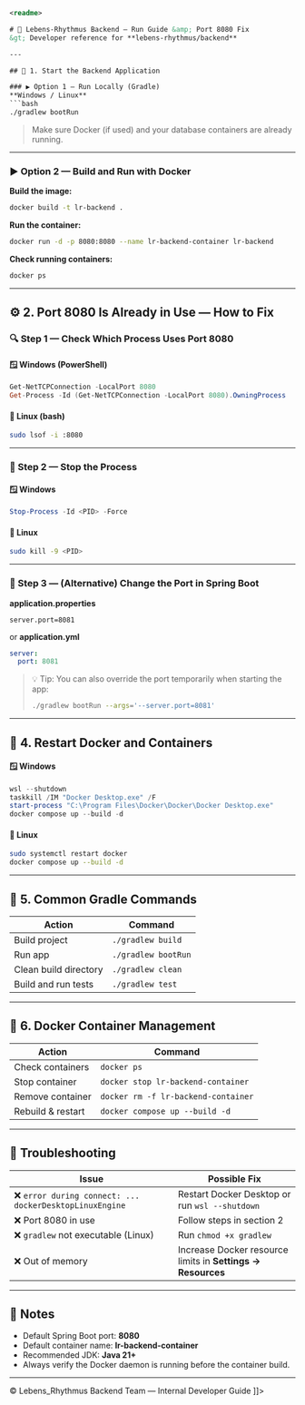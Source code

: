 ```xml
<readme>

# 🧱 Lebens-Rhythmus Backend — Run Guide &amp; Port 8080 Fix  
&gt; Developer reference for **lebens-rhythmus/backend**

---

## 🚀 1. Start the Backend Application

### ▶️ Option 1 — Run Locally (Gradle)
**Windows / Linux**
```bash
./gradlew bootRun 
```
> Make sure Docker (if used) and your database containers are already running.

---

### ▶️ Option 2 — Build and Run with Docker
**Build the image:**
```bash
docker build -t lr-backend .
```

**Run the container:**
```bash
docker run -d -p 8080:8080 --name lr-backend-container lr-backend
```

**Check running containers:**
```bash
docker ps
```

---

## ⚙️ 2. Port 8080 Is Already in Use — How to Fix

### 🔍 Step 1 — Check Which Process Uses Port 8080

#### 🪟 Windows (PowerShell)
```powershell
Get-NetTCPConnection -LocalPort 8080
Get-Process -Id (Get-NetTCPConnection -LocalPort 8080).OwningProcess
```

#### 🐧 Linux (bash)
```bash
sudo lsof -i :8080
```

---

### 🔪 Step 2 — Stop the Process

#### 🪟 Windows
```powershell
Stop-Process -Id <PID> -Force
```

#### 🐧 Linux
```bash
sudo kill -9 <PID>
```

---

### 🧭 Step 3 — (Alternative) Change the Port in Spring Boot

**application.properties**
```properties
server.port=8081
```
or **application.yml**
```yaml
server:
  port: 8081
```

> 💡 Tip: You can also override the port temporarily when starting the app:
> ```bash
> ./gradlew bootRun --args='--server.port=8081'
> ```

---

## 🔄 4. Restart Docker and Containers

#### 🪟 Windows
```powershell
wsl --shutdown
taskkill /IM "Docker Desktop.exe" /F
start-process "C:\Program Files\Docker\Docker\Docker Desktop.exe"
docker compose up --build -d
```

#### 🐧 Linux
```bash
sudo systemctl restart docker
docker compose up --build -d
```

---

## 📘 5. Common Gradle Commands

| Action                | Command             |
|-----------------------|---------------------|
| Build project         | `./gradlew build`   |
| Run app               | `./gradlew bootRun` |
| Clean build directory | `./gradlew clean`   |
| Build and run tests   | `./gradlew test`    |

---

## 🧩 6. Docker Container Management

| Action            | Command                             |
|-------------------|-------------------------------------|
| Check containers  | `docker ps`                         |
| Stop container    | `docker stop lr-backend-container`  |
| Remove container  | `docker rm -f lr-backend-container` |
| Rebuild & restart | `docker compose up --build -d`      |

---

## 🧠 Troubleshooting

| Issue                                                  | Possible Fix                                                |
|--------------------------------------------------------|-------------------------------------------------------------|
| ❌ `error during connect: ... dockerDesktopLinuxEngine` | Restart Docker Desktop or run `wsl --shutdown`              |
| ❌ Port 8080 in use                                     | Follow steps in section 2                                   |
| ❌ `gradlew` not executable (Linux)                     | Run `chmod +x gradlew`                                      |
| ❌ Out of memory                                        | Increase Docker resource limits in **Settings → Resources** |

---

## 📎 Notes

* Default Spring Boot port: **8080**
* Default container name: **lr-backend-container**
* Recommended JDK: **Java 21+**
* Always verify the Docker daemon is running before the container build.

---

© Lebens_Rhythmus Backend Team — Internal Developer Guide
]]>
</readme>
```